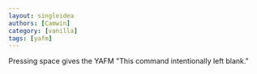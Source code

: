 ```yaml
---
layout: singleidea
authors: [Camwin]
category: [vanilla]
tags: [yafm]
---
```

Pressing space gives the YAFM "This command intentionally left blank."
